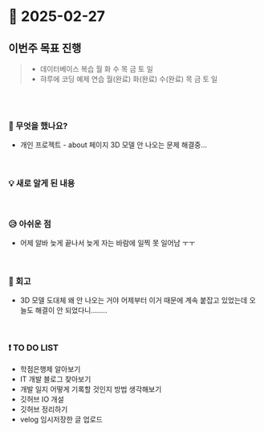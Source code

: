 # 📅 2025-02-27

## 이번주 목표 진행
>- 데이터베이스 복습 월 화 수 목 금 토 일 
>- 햐루에 코딩 예제 연습 월(완료) 화(완료) 수(완료) 목 금 토 일

<br><br>

### 👀 무엇을 했나요?
- 개인 프로젝트 - about 페이지 3D 모델 안 나오는 문제 해결중...


<br>

### 💡 새로 알게 된 내용

<br>

### 😥 아쉬운 점
- 어제 알바 늦게 끝나서 늦게 자는 바람에 일찍 못 일어남 ㅜㅜ

<br>

### 💬 회고
- 3D 모델 도대체 왜 안 나오는 거야 어제부터 이거 때문에 계속 붙잡고 있었는데 오늘도 해결이 안 되었다니........

<br>

### ❗ TO DO LIST
- 학점은행제 알아보기
- IT 개발 블로그 찾아보기
- 개발 일지 어떻게 기록할 것인지 방법 생각해보기
- 깃허브 IO 개설
- 깃허브 정리하기
- velog 임시저장한 글 업로드
